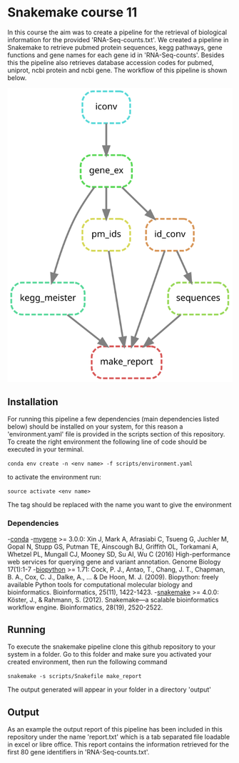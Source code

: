 # Snakemake course 11

In this course the aim was to create a pipeline for the retrieval of biological information for the provided 'RNA-Seq-counts.txt'.  We created a pipeline in Snakemake to retrieve pubmed protein sequences, kegg pathways, gene functions and gene names for each gene id in 'RNA-Seq-counts'. Besides this the pipeline also retrieves database accession codes for pubmed, uniprot, ncbi protein and ncbi gene. The workflow of this pipeline is shown below.

<img src="./workflow.svg">

## Installation
For running this pipeline a few dependencies (main dependencies listed below) should be installed on your system, for this reason a 'environment.yaml' file is provided in the scripts section of this repository. To create the right environment the following line of code should be executed in your terminal.

```conda env create -n <env name> -f scripts/environment.yaml```

to activate the environment run:

```source activate <env name>```

The <env name> tag should be replaced with the name you want to give the environment
  
### Dependencies
-[conda](https://conda.io/docs/)
-[mygene](http://mygene.info/) >= 3.0.0: Xin J, Mark A, Afrasiabi C, Tsueng G, Juchler M, Gopal N, Stupp GS, Putman TE, Ainscough BJ, Griffith OL, Torkamani A, Whetzel PL, Mungall CJ, Mooney SD, Su AI, Wu C (2016) High-performance web services for querying gene and variant annotation. Genome Biology 17(1):1-7
-[biopython](https://biopython.org/) >= 1.71: Cock, P. J., Antao, T., Chang, J. T., Chapman, B. A., Cox, C. J., Dalke, A., ... & De Hoon, M. J. (2009). Biopython: freely available Python tools for computational molecular biology and bioinformatics. Bioinformatics, 25(11), 1422-1423.
-[snakemake](https://snakemake.readthedocs.io/en/stable/) >= 4.0.0: Köster, J., & Rahmann, S. (2012). Snakemake—a scalable bioinformatics workflow engine. Bioinformatics, 28(19), 2520-2522.


## Running

To execute the snakemake pipeline clone this github repository to your system in a folder. Go to this folder and make sure you activated your created environment, then run the following command

```snakemake -s scripts/Snakefile make_report```

The output generated will appear in your folder in a directory 'output'

## Output

As an example the output report of this pipeline has been included in this repository under the name 'report.txt' which is a tab separated file loadable in excel or libre office. This report contains the information retrieved for the first 80 gene identifiers in 'RNA-Seq-counts.txt'.
